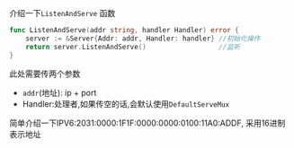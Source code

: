 介绍一下`ListenAndServe` 函数

```go
func ListenAndServe(addr string, handler Handler) error {
	server := &Server{Addr: addr, Handler: handler} //初始化操作
	return server.ListenAndServe()     				//监听
}
```



此处需要传两个参数

* `addr`(地址):  ip + port
* Handler:处理者,如果传空的话,会默认使用`DefaultServeMux`



简单介绍一下IPV6:2031:0000:1F1F:0000:0000:0100:11A0:ADDF, 采用16进制表示地址

